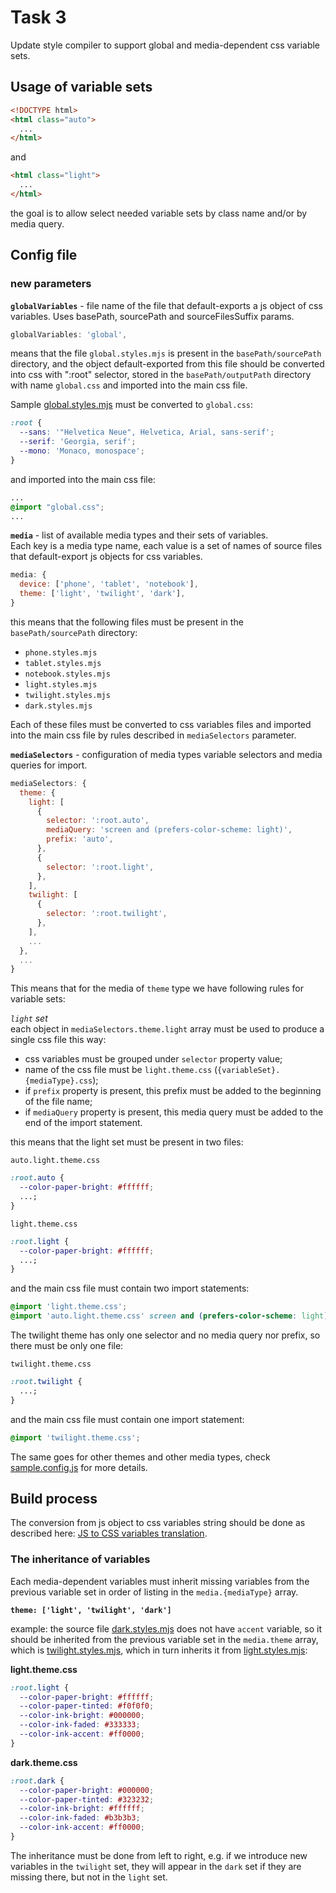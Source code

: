 # Task 3

Update style compiler to support global and media-dependent css variable sets.

## Usage of variable sets

```html
<!DOCTYPE html>
<html class="auto">
  ...
</html>
```

and

```html
<html class="light">
  ...
</html>
```

the goal is to allow select needed variable sets by class name and/or by media query.

## Config file

### new parameters

**`globalVariables`** - file name of the file that default-exports a js object of css variables. Uses basePath, sourcePath and sourceFilesSuffix params.

```js
globalVariables: 'global',
```

means that the file `global.styles.mjs` is present in the `basePath/sourcePath` directory, and the object default-exported from this file should be converted into css with ":root" selector, stored in the `basePath/outputPath` directory with name `global.css` and imported into the main css file.

Sample [global.styles.mjs](./sample-styles/source/global.styles.mjs) must be converted to `global.css`:

```css
:root {
  --sans: '"Helvetica Neue", Helvetica, Arial, sans-serif';
  --serif: 'Georgia, serif';
  --mono: 'Monaco, monospace';
}
```

and imported into the main css file:

```css
...
@import "global.css";
...
```

**`media`** - list of available media types and their sets of variables.  
Each key is a media type name, each value is a set of names of source files that default-export js objects for css variables.

```js
media: {
  device: ['phone', 'tablet', 'notebook'],
  theme: ['light', 'twilight', 'dark'],
}
```

this means that the following files must be present in the `basePath/sourcePath` directory:

- `phone.styles.mjs`
- `tablet.styles.mjs`
- `notebook.styles.mjs`
- `light.styles.mjs`
- `twilight.styles.mjs`
- `dark.styles.mjs`

Each of these files must be converted to css variables files and imported into the main css file by rules described in `mediaSelectors` parameter.

**`mediaSelectors`** - configuration of media types variable selectors and media queries for import.

```js
mediaSelectors: {
  theme: {
    light: [
      {
        selector: ':root.auto',
        mediaQuery: 'screen and (prefers-color-scheme: light)',
        prefix: 'auto',
      },
      {
        selector: ':root.light',
      },
    ],
    twilight: [
      {
        selector: ':root.twilight',
      },
    ],
    ...
  },
  ...
}
```

This means that for the media of `theme` type we have following rules for variable sets:

_`light` set_  
each object in `mediaSelectors.theme.light` array must be used to produce a single css file this way:

- css variables must be grouped under `selector` property value;
- name of the css file must be `light.theme.css` (`{variableSet}.{mediaType}.css`);
- if `prefix` property is present, this prefix must be added to the beginning of the file name;
- if `mediaQuery` property is present, this media query must be added to the end of the import statement.

this means that the light set must be present in two files:

`auto.light.theme.css`

```css
:root.auto {
  --color-paper-bright: #ffffff;
  ...;
}
```

`light.theme.css`

```css
:root.light {
  --color-paper-bright: #ffffff;
  ...;
}
```

and the main css file must contain two import statements:

```css
@import 'light.theme.css';
@import 'auto.light.theme.css' screen and (prefers-color-scheme: light);
```

The twilight theme has only one selector and no media query nor prefix, so there must be only one file:

`twilight.theme.css`

```css
:root.twilight {
  ...;
}
```

and the main css file must contain one import statement:

```css
@import 'twilight.theme.css';
```

The same goes for other themes and other media types, check [sample.config.js](./sample.config.js) for more details.

## Build process

The conversion from js object to css variables string should be done as described here: [JS to CSS variables translation](./doc/css-variables.md).

### The inheritance of variables

Each media-dependent variables must inherit missing variables from the previous variable set in order of listing in the `media.{mediaType}` array.

**`theme: ['light', 'twilight', 'dark']`**

example: the source file [dark.styles.mjs](./sample-styles/source/dark.styles.mjs) does not have `accent` variable, so it should be inherited from the previous variable set in the `media.theme` array, which is [twilight.styles.mjs](./sample-styles/source/twilight.styles.mjs), which in turn inherits it from [light.styles.mjs](./sample-styles/source/light.styles.mjs):

**light.theme.css**

```css
:root.light {
  --color-paper-bright: #ffffff;
  --color-paper-tinted: #f0f0f0;
  --color-ink-bright: #000000;
  --color-ink-faded: #333333;
  --color-ink-accent: #ff0000;
}
```

**dark.theme.css**

```css
:root.dark {
  --color-paper-bright: #000000;
  --color-paper-tinted: #323232;
  --color-ink-bright: #ffffff;
  --color-ink-faded: #b3b3b3;
  --color-ink-accent: #ff0000;
}
```

The inheritance must be done from left to right, e.g. if we introduce new variables in the `twilight` set, they will appear in the `dark` set if they are missing there, but not in the `light` set.
